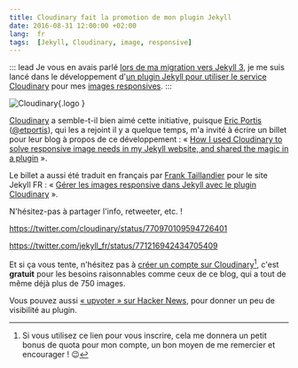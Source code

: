 ```yaml
---
title: Cloudinary fait la promotion de mon plugin Jekyll
date: 2016-08-31 12:00:00 +02:00
lang:  fr
tags:  [Jekyll, Cloudinary, image, responsive]
---
```


::: lead
Je vous en avais parlé [lors de ma migration vers Jekyll 3](https://nicolas-hoizey.com/2016/07/tout-change-rien-ne-change.html#un-nouveau-plugin-pour-grer-les-images-responsives-avec-cloudinary), je me suis lancé dans le développement d'[un plugin Jekyll pour utiliser le service Cloudinary](https://nhoizey.github.io/jekyll-cloudinary/) pour mes [images responsives](http://images-responsives.com/).
:::

![](/assets/logos/cloudinary.png "Cloudinary"){.logo }

[Cloudinary](https://nho.link/cloudinary-signup) a semble-t-il bien aimé cette initiative, puisque [Eric Portis](https://ericportis.com/) ([@etportis](https://twitter.com/etportis)), qui les a rejoint il y a quelque temps, m'a invité à écrire un billet pour leur blog à propos de ce développement : « [How I used Cloudinary to solve responsive image needs in my Jekyll website, and shared the magic in a plugin](http://cloudinary.com/blog/how_i_used_cloudinary_to_solve_responsive_image_needs_in_my_jekyll_website_and_shared_the_magic_in_a_plugin) ».

Le billet a aussi été traduit en français par [Frank Taillandier](http://frank.taillandier.me/) pour le site Jekyll FR : « [Gérer les images responsive dans Jekyll avec le plugin Cloudinary](https://jamstatic.fr/2016/08/31/gestion-images-responsive-avec-jekyll-cloudinary/) ».

N'hésitez-pas à partager l'info, retweeter, etc. !

https://twitter.com/cloudinary/status/770970109594726401

https://twitter.com/jekyll_fr/status/771216942434705409

Et si ça vous tente, n'hésitez pas à [créer un compte sur Cloudinary](https://nho.link/cloudinary-signup)[^parrainage], c'est **gratuit** pour les besoins raisonnables comme ceux de ce blog, qui a tout de même déjà plus de 750 images.

Vous pouvez aussi [« upvoter » sur Hacker News](https://news.ycombinator.com/item?id=12398006), pour donner un peu de visibilité au plugin.

[^parrainage]: Si vous utilisez ce lien pour vous inscrire, cela me donnera un petit bonus de quota pour mon compte, un bon moyen de me remercier et encourager ! 😉
